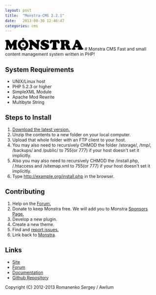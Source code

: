 ```yaml
---
layout: post
title:  "Monstra-CMS 2.2.1"
date:   2013-08-30 12:46:47
categories: cms
---
```


<img alt="monstra-cms" src="/img/posts/monstra-logo.png"/>
# Monstra CMS
Fast and small content management system written in PHP!

## System Requirements
- UNIX/Linux host
- PHP 5.2.3 or higher
- SimpleXML Module
- Apache Mod Rewrite
- Multibyte String

## Steps to Install
1. [Download the latest version.](http://monstra.org/download)
2. Unzip the contents to a new folder on your local computer.
3. Upload that whole folder with an FTP client to your host.
4. You may also need to recursively CHMOD the folder /storage/, /tmp/, /backups/ and /public/ to 755(or 777) if your host doesn't set it implicitly.
5. Also you may also need to recursively CHMOD the /install.php, /.htaccess and /sitemap.xml to 755(or 777) if your host doesn't set it implicitly.
6. Type http://example.org/install.php in the browser.

## Contributing
1. Help on the [Forum.](http://forum.monstra.org)
2. Donate to keep Monstra free. We will add you to Monstra [Sponsors Page.](http://monstra.org/contribute/sponsors)
3. Develop a new plugin.
4. Create a new theme.
5. Find and [report issues.](https://github.com/MonstraLab/monstra-cms/issues)
6. Link back to [Monstra](http://monstra.org).

## Links
- [Site](http://monstra.org)
- [Forum](http://forum.monstra.org)
- [Documentation](http://monstra.org/documentation)
- [Github Repository](https://github.com/MonstraLab/monstra-cms)

Copyright (C) 2012-2013 Romanenko Sergey / Awilum